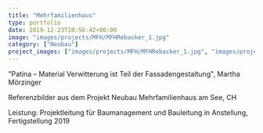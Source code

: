 ```yaml
---
title: "Mehrfamilienhaus"
type: portfolio
date: 2019-12-23T20:56:42+06:00
image: "images/projects/MFH/MFHRebacker_1.jpg"
category: ["Neubau"]
project_images: ["images/projects/MFH/MFHRebacker_1.jpg", "images/projects/MFH/MFHRebacker_2.jpg", "images/projects/MFH/MFHRebacker_4.jpg", "images/projects/MFH/MFHRebacker_5.jpg"]
---
```

"Patina – Material Verwitterung ist Teil der Fassadengestaltung", Martha Mörzinger

Referenzbilder aus dem Projekt Neubau Mehrfamilienhaus am See, CH

Leistung: Projektleitung für Baumanagement und Bauleitung in Anstellung, Fertigstellung 2019
